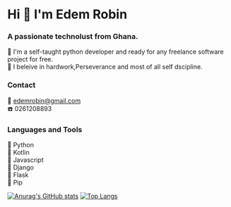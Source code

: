 # Hi 👋 I'm Edem Robin

### A passionate technolust from Ghana.

🔭 I'm a self-taught python developer and ready for any freelance software project for free.<br>
🔭 I beleive in hardwork,Perseverance and most of all self dscipline.

### Contact
📧 edemrobin@gmail.com<br>
☎️ 0261208893<br>

### Languages and Tools
🍏 Python<br>
🍏 Kotlin<br>
🍏 Javascript<br>
🍏 Django<br>
🍏 Flask<br>
🍏 Pip<br>

[![Anurag's GitHub stats](https://github-readme-stats.vercel.app/api?username=Guy-Koliko)](https://github.com/anuraghazra/github-readme-stats)
[![Top Langs](https://github-readme-stats.vercel.app/api/top-langs/?username=Guy-Koliko)](https://github.com/anuraghazra/github-readme-stats)




